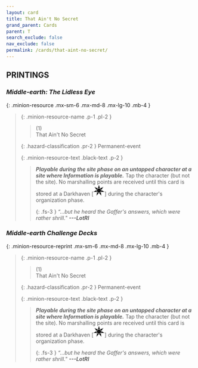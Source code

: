 ```yaml
---
layout: card
title: That Ain't No Secret
grand_parent: Cards
parent: T
search_exclude: false
nav_exclude: false
permalink: /cards/that-aint-no-secret/
---
```


## PRINTINGS


### _Middle-earth: The Lidless Eye_

{: .minion-resource .mx-sm-6 .mx-md-8 .mx-lg-10 .mb-4 }
> {: .minion-resource-name .p-1 .pl-2 }
> > <div class="hazard-mp">(1)</div>
> > <div class="card-name">That Ain't No Secret</div>
>
> {: .hazard-classification .pr-2 }
> Permanent-event
>
> {: .minion-resource-text .black-text .p-2 }
> > ***Playable during the site phase on an untapped character at a site where Information is playable.*** Tap the character (but not the site). No marshalling points are received until this card is stored at a Darkhaven <nobr>[<img src="/assets/images/dark-haven.svg">]</nobr> during the character's organization phase.   
> > 
> > {: .fs-3 } 
> > _“...but he heard the Gaffer's answers, which were rather shrill."_ ***---&#65279;LotRI*** 
> 

### _Middle-earth Challenge Decks_

{: .minion-resource-reprint .mx-sm-6 .mx-md-8 .mx-lg-10 .mb-4 }
> {: .minion-resource-name .p-1 .pl-2 }
> > <div class="hazard-mp">(1)</div>
> > <div class="card-name">That Ain't No Secret</div>
>
> {: .hazard-classification .pr-2 }
> Permanent-event
>
> {: .minion-resource-text .black-text .p-2 }
> > ***Playable during the site phase on an untapped character at a site where Information is playable.*** Tap the character (but not the site). No marshalling points are received until this card is stored at a Darkhaven <nobr>[<img src="/assets/images/dark-haven.svg">]</nobr> during the character's organization phase.   
> > 
> > {: .fs-3 } 
> > _“...but he heard the Gaffer's answers, which were rather shrill."_ ***---&#65279;LotRI*** 
> 

